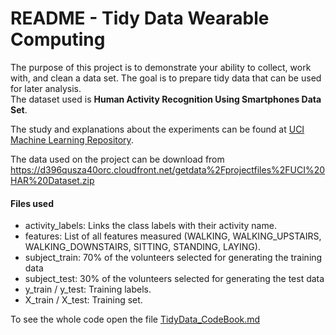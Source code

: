 # README - Tidy Data Wearable Computing

The purpose of this project is to demonstrate your ability to collect, work with, and clean a data set. The goal is to prepare tidy data that can be used for later analysis.  
The dataset used is **Human Activity Recognition Using Smartphones Data Set**.  

The study and explanations about the experiments can be found at [UCI Machine Learning Repository](http://archive.ics.uci.edu/ml/datasets/Human+Activity+Recognition+Using+Smartphones).  

The data used on the project can be download from https://d396qusza40orc.cloudfront.net/getdata%2Fprojectfiles%2FUCI%20HAR%20Dataset.zip

#### Files used
- activity_labels: Links the class labels with their activity name.  
- features: List of all features measured (WALKING, WALKING_UPSTAIRS, WALKING_DOWNSTAIRS, SITTING, STANDING, LAYING).  
- subject_train: 70% of the volunteers selected for generating the training data  
- subject_test: 30% of the volunteers selected for generating the test data  
- y_train / y_test: Training labels.  
- X_train / X_test: Training set.  
  
To see the whole code open the file [TidyData_CodeBook.md](https://github.com/PeterStos/Tidy-Data-Wearable-Computing/blob/main/TidyData_CodeBook.md)